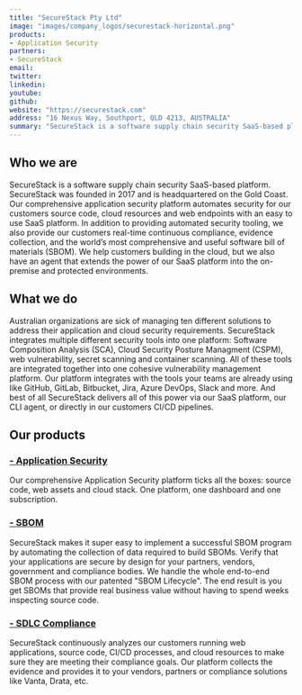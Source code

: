 ```yaml
---
title: "SecureStack Pty Ltd"
image: "images/company_logos/securestack-horizontal.png"
products:
- Application Security
partners:
- SecureStack
email: 
twitter: 
linkedin: 
youtube: 
github: 
website: "https://securestack.com"
address: "16 Nexus Way, Southport, QLD 4213, AUSTRALIA"
summary: "SecureStack is a software supply chain security SaaS-based platform. SecureStack was founded in 2017 and is headquartered on the Gold Coast.  Our comprehensive application security platform automates security for our customers source code, cloud resources and web endpoints with an easy to use SaaS platform."
---
```

## Who we are

SecureStack is a software supply chain security SaaS-based platform. SecureStack was founded in 2017 and is headquartered on the Gold Coast.  Our comprehensive application security platform automates security for our customers source code, cloud resources and web endpoints with an easy to use SaaS platform.  In addition to providing automated security tooling, we also provide our customers real-time continuous compliance, evidence collection, and the world’s most comprehensive and useful software bill of materials (SBOM).  We help customers building in the cloud, but we also have an agent that extends the power of our SaaS platform into the on-premise and protected environments. 

## What we do

Australian organizations are sick of managing ten different solutions to address their application and cloud security requirements. SecureStack integrates multiple different security tools into one platform:  Software Composition Analysis (SCA), Cloud Security Posture Managment (CSPM), web vulnerability, secret scanning and container scanning. All of these tools are integrated together into one cohesive vulnerability management platform.  Our platform integrates with the tools your teams are already using like GitHub, GitLab, Bitbucket, Jira, Azure DevOps, Slack and more.  And best of all SecureStack delivers all of this power via our SaaS platform, our CLI agent, or directly in our customers CI/CD pipelines.

## Our products
### [- Application Security](https://securestack.com/)

Our comprehensive Application Security platform ticks all the boxes:  source code, web assets and cloud stack.  One platform, one dashboard and one subscription.

### [- SBOM](https://securestack.com/sbom)

SecureStack makes it super easy to implement a successful SBOM program by automating the collection of data required to build SBOMs.  Verify that your applications are secure by design for your partners, vendors, government and compliance bodies.  We handle the whole end-to-end SBOM process with our patented "SBOM Lifecycle".   The end result is you get SBOMs that provide real business value without having to spend weeks inspecting source code.

### [- SDLC Compliance](https://securestack.com/compliance/)

SecureStack continuously analyzes our customers running web applications, source code, CI/CD processes, and cloud resources to make sure they are meeting their compliance goals.  Our platform collects the evidence and provides it to your vendors, partners or compliance solutions like Vanta, Drata, etc.

